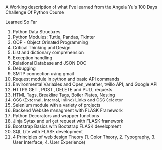 A Working description of what I've learned from the Angela Yu's 100 Days Challenge Of Python Course

Learned So Far 
1. Python Data Structures
2. Python Modules: Turtle, Pandas, Tkinter
3. OOP - Object Orinated Programming
4. Critical Thinking and Design
5. List and dictionary comprehension
6. Exception handling
7. Relational Database and JSON DOC
8. Debugging
9. SMTP connection using gmail
10. Request module in python and basic API commands
11. Environmental Variables and Open_weather, twillo API, and Google API
12. HTTPS GET , POST , DELETE and PULL requests
13. HTML Tags, Breakline Tags, Boiler Plates, Nesting
14. CSS (External, Internal, Inline) Links and CSS Selector
15. Selenium module with a variety of projects 
16. Backend Website managment with FLASK Framework
17. Python Decorators and wrapper functions
18. Jinja Sytax and url get request with FLASK framework 
19. Bootstrap Basics with Bootstrap FLASK development
20. SQL Lite with FLASK development
21. 4 Principles of web design Theory (1. Color Theory, 2. Typography, 3. User Interface, 4. User Experience)
